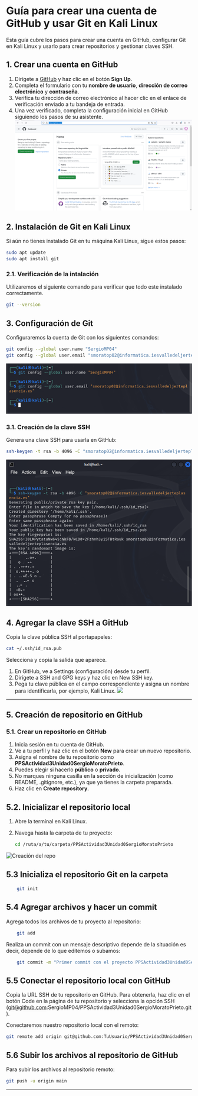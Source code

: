 # Guía para crear una cuenta de GitHub y usar Git en Kali Linux

Esta guía cubre los pasos para crear una cuenta en GitHub, configurar Git en Kali Linux y usarlo para crear repositorios y gestionar claves SSH.

## 1. Crear una cuenta en GitHub

1. Dirígete a [GitHub](https://github.com) y haz clic en el botón **Sign Up**.
2. Completa el formulario con tu **nombre de usuario**, **dirección de correo electrónico** y **contraseña**.
3. Verifica tu dirección de correo electrónico al hacer clic en el enlace de verificación enviado a tu bandeja de entrada.
4. Una vez verificado, completa la configuración inicial en GitHub siguiendo los pasos de su asistente.
![Creación de cuenta](imagenes\Creacion_Cuenta.PNG)

## 2. Instalación de Git en Kali Linux

Si aún no tienes instalado Git en tu máquina Kali Linux, sigue estos pasos:

```bash
sudo apt update
sudo apt install git
```

### 2.1. Verificación de la intalación 

Utilizaremos el siguiente comando para verificar que todo este instalado correctamente.

```bash
git --version
```

## 3. Configuración de Git

Configuraremos la cuenta de Git con los siguientes comandos:

```bash
git config --global user.name "SergioMP04"
git config --global user.email "smoratop02@informatica.iesvalledeljerteplasencia.es"
```

![Configuración de la cuenta ](imagenes\Config_Git.PNG)

### 3.1. Creación de la clave SSH

Genera una clave SSH para usarla en GitHub:

```bash
ssh-keygen -t rsa -b 4096 -C "smoratop02@informatica.iesvalledeljerteplasencia.es"
```

![](imagenes\Generate_Key.PNG)

## 4. Agregar la clave SSH a GitHub

Copia la clave pública SSH al portapapeles:

```bash
cat ~/.ssh/id_rsa.pub
```

Selecciona y copia la salida que aparece.

1. En GitHub, ve a Settings (configuración) desde tu perfil.
2. Dirígete a SSH and GPG keys y haz clic en New SSH key.
3. Pega tu clave pública en el campo correspondiente y asigna un nombre para identificarla, por ejemplo, Kali Linux.
![](imagenes\Configuración_Claves.PNG)

---

## 5. Creación de repositorio en GitHub

### 5.1. Crear un repositorio en GitHub

1. Inicia sesión en tu cuenta de GitHub.
2. Ve a tu perfil y haz clic en el botón **New** para crear un nuevo repositorio.
3. Asigna el nombre de tu repositorio como **PPSActividad3Unidad0SergioMoratoPrieto**.
4. Puedes elegir si hacerlo **público** o **privado**.
5. No marques ninguna casilla en la sección de inicialización (como README, .gitignore, etc.), ya que ya tienes la carpeta preparada.
6. Haz clic en **Create repository**.

## 5.2. Inicializar el repositorio local

1. Abre la terminal en Kali Linux.
2. Navega hasta la carpeta de tu proyecto:

   ```bash
   cd /ruta/a/tu/carpeta/PPSActividad3Unidad0SergioMoratoPrieto
   ```

![Creación del repo](imagenes\Creación_Repo.PNG)

## 5.3 Inicializa el repositorio Git en la carpeta

```bash
    git init
```

## 5.4 Agregar archivos y hacer un commit

Agrega todos los archivos de tu proyecto al repositorio:

```bash
    git add
```

Realiza un commit con un mensaje descriptivo depende de la situación es decir, depende de lo que editemos o subamos:

```bash
    git commit -m "Primer commit con el proyecto PPSActividad3Unidad0SergioMoratoPrieto"
```

## 5.5 Conectar el repositorio local con GitHub

Copia la URL SSH de tu repositorio en GitHub. Para obtenerla, haz clic en el botón Code en la página de tu repositorio y selecciona la opción SSH (<git@github.com>:SergioMP04/PPSActividad3Unidad0SergioMoratoPrieto.git).

Conectaremos nuestro repositorio local con el remoto:

```bash
git remote add origin git@github.com:TuUsuario/PPSActividad3Unidad0SergioMoratoPrieto.git
```

## 5.6 Subir los archivos al repositorio de GitHub

Para subir los archivos al repositorio remoto:

```bash
git push -u origin main
```

---

